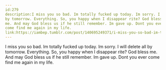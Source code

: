 ```yaml
---
id:279
description:I miss you so bad. Im totally fucked up today. Im sorry. I will delete all
by tomorrow. Everything. So, you happy when I disappear rite? God bless
me. And may God bless us if he still remember. Im gave up. Dont you ever
come find me again in my life.
link:https://iambep.tumblr.com/post/140695249371/i-miss-you-so-bad-im-totally-fucked-up-today-im
---
```


I miss you so bad. Im totally fucked up today. Im sorry. I will delete all
by tomorrow. Everything. So, you happy when I disappear rite? God bless
me. And may God bless us if he still remember. Im gave up. Dont you ever
come find me again in my life.